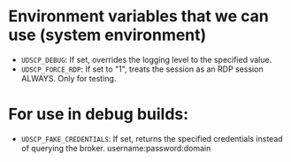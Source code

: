 # Environment variables that we can use (system environment)

- `UDSCP_DEBUG`: If set, overrides the logging level to the specified value.
- `UDSCP_FORCE_RDP`: If set to "1", treats the session as an RDP session ALWAYS. Only for testing.

# For use in debug builds:
- `UDSCP_FAKE_CREDENTIALS`: If set, returns the specified credentials instead of querying the broker. username:password:domain

